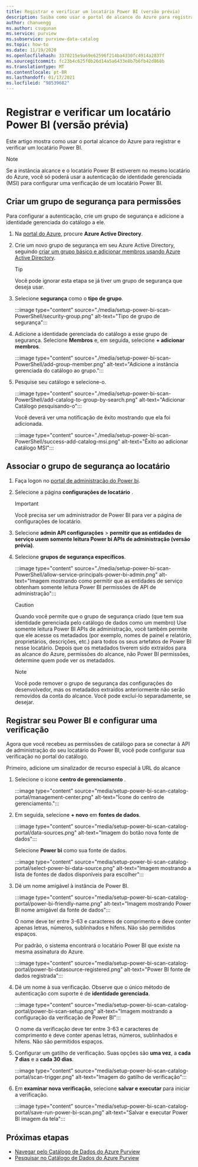 ```yaml
---
title: Registrar e verificar um locatário Power BI (versão prévia)
description: Saiba como usar o portal de alcance do Azure para registrar e verificar um locatário Power BI.
author: chanuengg
ms.author: csugunan
ms.service: purview
ms.subservice: purview-data-catalog
ms.topic: how-to
ms.date: 11/19/2020
ms.openlocfilehash: 3370215e9a69e62596f214ba4330fc4914a2837f
ms.sourcegitcommit: fc23b4c625f0b26d14a5a6433e8b7b6fb42d868b
ms.translationtype: MT
ms.contentlocale: pt-BR
ms.lasthandoff: 01/17/2021
ms.locfileid: "98539682"
---
```

# <a name="register-and-scan-a-power-bi-tenant-preview"></a>Registrar e verificar um locatário Power BI (versão prévia)

Este artigo mostra como usar o portal alcance do Azure para registrar e verificar um locatário Power BI.

> [!Note]
> Se a instância alcance e o locatário Power BI estiverem no mesmo locatário do Azure, você só poderá usar a autenticação de identidade gerenciada (MSI) para configurar uma verificação de um locatário Power BI. 

## <a name="create-a-security-group-for-permissions"></a>Criar um grupo de segurança para permissões

Para configurar a autenticação, crie um grupo de segurança e adicione a identidade gerenciada do catálogo a ele.

1. Na [portal do Azure](https://portal.azure.com), procure **Azure Active Directory**.
1. Crie um novo grupo de segurança em seu Azure Active Directory, seguindo [criar um grupo básico e adicionar membros usando Azure Active Directory](https://docs.microsoft.com/azure/active-directory/fundamentals/active-directory-groups-create-azure-portal).

    > [!Tip]
    > Você pode ignorar esta etapa se já tiver um grupo de segurança que deseja usar.

1. Selecione **segurança** como o **tipo de grupo**.

    :::image type="content" source="./media/setup-power-bi-scan-PowerShell/security-group.png" alt-text="Tipo de grupo de segurança":::

1. Adicione a identidade gerenciada do catálogo a esse grupo de segurança. Selecione **Membros** e, em seguida, selecione **+ adicionar membros**.

    :::image type="content" source="./media/setup-power-bi-scan-PowerShell/add-group-member.png" alt-text="Adicione a instância gerenciada do catálogo ao grupo.":::

1. Pesquise seu catálogo e selecione-o.

    :::image type="content" source="./media/setup-power-bi-scan-PowerShell/add-catalog-to-group-by-search.png" alt-text="Adicionar Catálogo pesquisando-o":::

    Você deverá ver uma notificação de êxito mostrando que ela foi adicionada.

    :::image type="content" source="./media/setup-power-bi-scan-PowerShell/success-add-catalog-msi.png" alt-text="Êxito ao adicionar catálogo MSI":::

## <a name="associate-the-security-group-with-the-tenant"></a>Associar o grupo de segurança ao locatário

1. Faça logon no [portal de administração do Power bi](https://app.powerbi.com/admin-portal/tenantSettings).
1. Selecione a página **configurações de locatário** .

    > [!Important]
    > Você precisa ser um administrador de Power BI para ver a página de configurações de locatário.

1. Selecione **admin API configurações**  >  **permitir que as entidades de serviço usem somente leitura Power bi APIs de administração (versão prévia)**.
1. Selecione **grupos de segurança específicos**.

    :::image type="content" source="./media/setup-power-bi-scan-PowerShell/allow-service-principals-power-bi-admin.png" alt-text="Imagem mostrando como permitir que as entidades de serviço obtenham somente leitura Power BI permissões de API de administração":::

    > [!Caution]
    > Quando você permite que o grupo de segurança criado (que tem sua identidade gerenciada pelo catálogo de dados como um membro) Use somente leitura Power BI APIs de administração, você também permite que ele acesse os metadados (por exemplo, nomes de painel e relatório, proprietários, descrições, etc.) para todos os seus artefatos de Power BI nesse locatário. Depois que os metadados tiverem sido extraídos para as alcance do Azure, permissões do alcance, não Power BI permissões, determine quem pode ver os metadados.

    > [!Note]
    > Você pode remover o grupo de segurança das configurações do desenvolvedor, mas os metadados extraídos anteriormente não serão removidos da conta do alcance. Você pode excluí-lo separadamente, se desejar.

## <a name="register-your-power-bi-and-set-up-a-scan"></a>Registrar seu Power BI e configurar uma verificação

Agora que você recebeu as permissões de catálogo para se conectar à API de administração do seu locatário do Power BI, você pode configurar sua verificação no portal do catálogo.

Primeiro, adicione um sinalizador de recurso especial à URL do alcance 

1. Selecione o ícone **centro de gerenciamento** .

    :::image type="content" source="media/setup-power-bi-scan-catalog-portal/management-center.png" alt-text="Ícone do centro de gerenciamento.":::

1. Em seguida, selecione **+ novo** em **fontes de dados**.

    :::image type="content" source="media/setup-power-bi-scan-catalog-portal/data-sources.png" alt-text="Imagem do botão nova fonte de dados":::

    Selecione **Power bi** como sua fonte de dados.

    :::image type="content" source="media/setup-power-bi-scan-catalog-portal/select-power-bi-data-source.png" alt-text="Imagem mostrando a lista de fontes de dados disponíveis para escolher":::

1. Dê um nome amigável à instância de Power BI.

    :::image type="content" source="media/setup-power-bi-scan-catalog-portal/power-bi-friendly-name.png" alt-text="Imagem mostrando Power BI nome amigável da fonte de dados":::

    O nome deve ter entre 3-63 e caracteres de comprimento e deve conter apenas letras, números, sublinhados e hifens.  Não são permitidos espaços.

    Por padrão, o sistema encontrará o locatário Power BI que existe na mesma assinatura do Azure.

    :::image type="content" source="media/setup-power-bi-scan-catalog-portal/power-bi-datasource-registered.png" alt-text="Power BI fonte de dados registrada":::

1. Dê um nome à sua verificação. Observe que o único método de autenticação com suporte é de **identidade gerenciada**.

    :::image type="content" source="media/setup-power-bi-scan-catalog-portal/power-bi-scan-setup.png" alt-text="Imagem mostrando a configuração da verificação de Power BI":::

    O nome da verificação deve ter entre 3-63 e caracteres de comprimento e deve conter apenas letras, números, sublinhados e hifens.  Não são permitidos espaços.

1. Configurar um gatilho de verificação. Suas opções são **uma vez**, a **cada 7 dias** e a **cada 30 dias**.

    :::image type="content" source="media/setup-power-bi-scan-catalog-portal/scan-trigger.png" alt-text="Imagem do gatilho de verificação":::

1. Em **examinar nova verificação**, selecione **salvar e executar** para iniciar a verificação.

    :::image type="content" source="media/setup-power-bi-scan-catalog-portal/save-run-power-bi-scan.png" alt-text="Salvar e executar Power BI imagem da tela":::

## <a name="next-steps"></a>Próximas etapas

- [Navegar pelo Catálogo de Dados do Azure Purview](how-to-browse-catalog.md)
- [Pesquisar no Catálogo de Dados do Azure Purview](how-to-search-catalog.md)